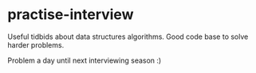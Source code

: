 # practise-interview

Useful tidbids about data structures algorithms. Good code base to solve harder problems. 

Problem a day until next interviewing season :)


